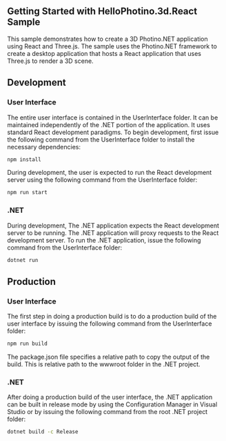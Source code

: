 ﻿## Getting Started with HelloPhotino.3d.React Sample
This sample demonstrates how to create a 3D Photino.NET application using React and Three.js. The sample uses the Photino.NET framework to create a desktop application that hosts a React application that uses Three.js to render a 3D scene.

## Development
### User Interface
The entire user interface is contained in the UserInterface folder. It can be maintained independently of the .NET portion of the application. It uses standard React development paradigms. To begin development, first issue the following command from the UserInterface folder to install the necessary dependencies:
```bash
npm install
```

During development, the user is expected to run the React development server using the following command from the UserInterface folder:
```bash
npm run start
```

### .NET
During development, The .NET application expects the React development server to be running. The .NET application will proxy requests to the React development server. To run the .NET application, issue the following command from the UserInterface folder:
```bash
dotnet run
```

## Production
### User Interface
The first step in doing a production build is to do a production build of the user interface by issuing the following command from the UserInterface folder:
```bash
npm run build
```
The package.json file specifies a relative path to copy the output of the build. This is relative path to the wwwroot folder in the .NET project.

### .NET
After doing a production build of the user interface, the .NET application can be built in release mode by using the Configuration Manager in Visual Studio or by issuing the following command from the root .NET project folder:
```bash
dotnet build -c Release
```
